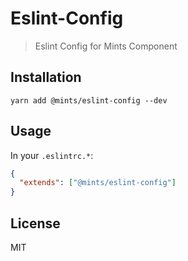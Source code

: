 # Eslint-Config

> Eslint Config for Mints Component

## Installation

```shell
yarn add @mints/eslint-config --dev
```

## Usage

In your `.eslintrc.*`:

```json
{
  "extends": ["@mints/eslint-config"]
}
```

## License

MIT
